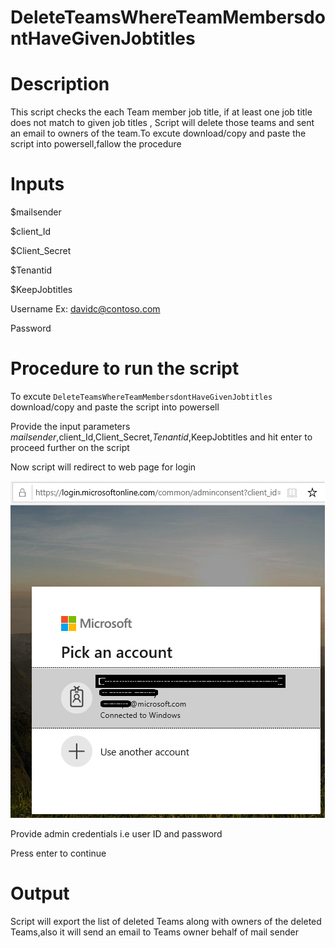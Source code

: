 # DeleteTeamsWhereTeamMembersdontHaveGivenJobtitles

# Description

This script checks the each Team member job title, if at least one job title does not match to given job titles , Script will delete those teams and sent an email to owners of the team.To excute download/copy and paste the script into powersell,fallow the procedure

# Inputs

   $mailsender
   
   $client_Id
   
   $Client_Secret
   
   $Tenantid
   
   $KeepJobtitles

   Username Ex: davidc@contoso.com
        
   Password
        
 # Procedure to run the script
 
   To excute `DeleteTeamsWhereTeamMembersdontHaveGivenJobtitles` download/copy and paste the script into powersell
        
   Provide the input parameters $mailsender,$client_Id,Client_Secret,$Tenantid,$KeepJobtitles and hit enter to proceed further on the script
        
   Now script will redirect to web page for login
        
   ![Signin](https://github.com/Geetha63/MS-Teams-Scripts/blob/master/Images/Siginin.png)
        
   Provide admin credentials i.e user ID and password 
        
   Press enter to continue
        
 # Output
 
 Script will export the list of deleted Teams along with owners of the deleted Teams,also it will send an email to Teams owner behalf of mail sender
